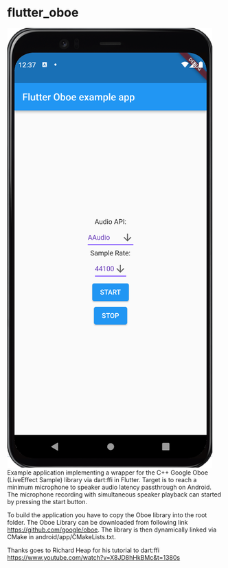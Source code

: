 # flutter_oboe
![image_setup](images/app.png?raw=true)
Example application implementing a wrapper for the C++ Google Oboe (LiveEffect Sample) library via dart:ffi in Flutter. 
Target is to reach a minimum microphone to speaker audio latency passthrough on Android.
The microphone recording with simultaneous speaker playback can started by pressing the start button.

To build the application you have to copy the Oboe library into the root folder.
The Oboe Library can be downloaded from following link https://github.com/google/oboe.
The library is then dynamically linked via CMake in android/app/CMakeLists.txt.

Thanks goes to Richard Heap for his tutorial to dart:ffi https://www.youtube.com/watch?v=X8JD8hHkBMc&t=1380s